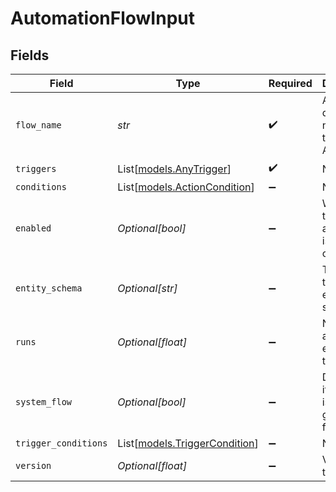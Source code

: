 # AutomationFlowInput


## Fields

| Field                                                          | Type                                                           | Required                                                       | Description                                                    | Example                                                        |
| -------------------------------------------------------------- | -------------------------------------------------------------- | -------------------------------------------------------------- | -------------------------------------------------------------- | -------------------------------------------------------------- |
| `flow_name`                                                    | *str*                                                          | :heavy_check_mark:                                             | A descriptive name for the Automation                          | Handle contact form                                            |
| `triggers`                                                     | List[[models.AnyTrigger](../models/anytrigger.md)]             | :heavy_check_mark:                                             | N/A                                                            |                                                                |
| `conditions`                                                   | List[[models.ActionCondition](../models/actioncondition.md)]   | :heavy_minus_sign:                                             | N/A                                                            |                                                                |
| `enabled`                                                      | *Optional[bool]*                                               | :heavy_minus_sign:                                             | Whether the automation is enabled or not                       |                                                                |
| `entity_schema`                                                | *Optional[str]*                                                | :heavy_minus_sign:                                             | The triggering entity schema                                   | submission                                                     |
| `runs`                                                         | *Optional[float]*                                              | :heavy_minus_sign:                                             | Number of automation executions that ran                       | 7                                                              |
| `system_flow`                                                  | *Optional[bool]*                                               | :heavy_minus_sign:                                             | Determines if the flow is a system generated flow              |                                                                |
| `trigger_conditions`                                           | List[[models.TriggerCondition](../models/triggercondition.md)] | :heavy_minus_sign:                                             | N/A                                                            |                                                                |
| `version`                                                      | *Optional[float]*                                              | :heavy_minus_sign:                                             | Version of the flow                                            | 2                                                              |